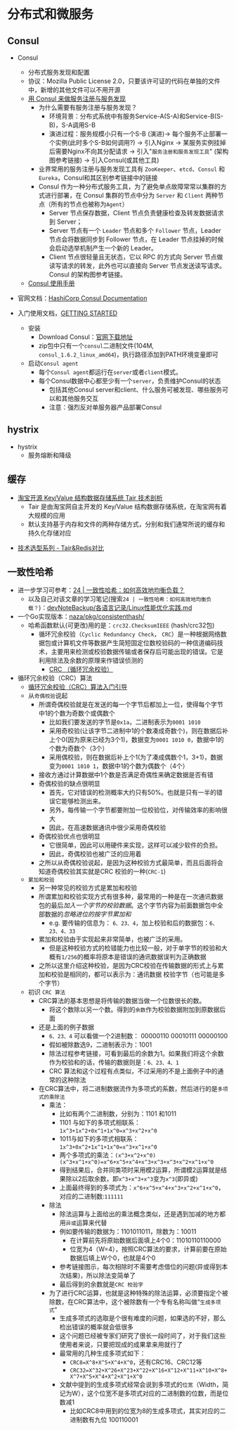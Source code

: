 # 分布式和微服务

## Consul

* Consul
    - 分布式服务发现和配置
    - 协议：Mozilla Public License 2.0，只要该许可证的代码在单独的文件中，新增的其他文件可以不用开源
    - [用 Consul 来做服务注册与服务发现](https://segmentfault.com/a/1190000018731395)
        + 为什么需要有服务注册与服务发现？
            * 环境背景：分布式系统中有服务Service-A(S-A)和Service-B(S-B)，S-A调用S-B
            * 演进过程：服务规模小只有一个S-B (演进)-> 每个服务不止部署一个实例(此时多个S-B如何调用?) -> 引入Nginx -> 某服务实例挂掉后需要Nginx不向其分配请求 -> 引入"`服务注册和服务发现工具`" (架构图参考链接) -> 引入Consul(或其他工具)
        + 业界常用的服务注册与服务发现工具有 `ZooKeeper`、`etcd`、`Consul` 和 `Eureka`，Consul和其区别参考链接中的链接
        + Consul 作为一种分布式服务工具，为了避免单点故障常常以集群的方式进行部署，在 Consul 集群的节点中分为 `Server` 和 `Client` 两种节点（所有的节点也被称为`Agent`）
            * Server 节点保存数据，Client 节点负责健康检查及转发数据请求到 Server；
            * Server 节点有一个 `Leader` 节点和多个 `Follower` 节点，Leader 节点会将数据同步到 Follower 节点，在 Leader 节点挂掉的时候会启动选举机制产生一个新的 Leader。
            * Client 节点很轻量且无状态，它以 RPC 的方式向 Server 节点做读写请求的转发，此外也可以直接向 Server 节点发送读写请求。 Consul 的架构图参考链接。
    - [Consul 使用手册](http://www.liangxiansen.cn/2017/04/06/consul/)

* 官网文档：[HashiCorp Consul Documentation](https://www.consul.io/docs/index.html)
* 入门使用文档，[GETTING STARTED](https://learn.hashicorp.com/consul?track=getting-started#getting-started)
    - 安装
        + Download Consul：[官网下载地址](https://www.consul.io/downloads.html)
        + zip包中只有一个`consul`二进制文件(104M, `consul_1.6.2_linux_amd64`)，执行路径添加到PATH环境变量即可
    - 启动`Consul agent`
        + 每个`Consul agent`都运行在`server`或者`client`模式。
        + 每个Consul数据中心都至少有一个`server`，负责维护Consul的状态
            * 包括其他Consul server和client、什么服务可被发现、哪些服务可以和其他服务交互
            * 注意：强烈反对单服务器产品部署Consul

## hystrix

* hystrix
    - 服务熔断和降级

## 缓存

* [淘宝开源 Key/Value 结构数据存储系统 Tair 技术剖析](https://www.infoq.cn/article/taobao-tair/)
    - Tair 是由淘宝网自主开发的 Key/Value 结构数据存储系统，在淘宝网有着大规模的应用
    - 默认支持基于内存和文件的两种存储方式，分别和我们通常所说的缓存和持久化存储对应
- [技术选型系列 - Tair&Redis对比](https://cloud.tencent.com/developer/article/1371099)

## 一致性哈希

* 进一步学习可参考：[24 | 一致性哈希：如何高效地均衡负载？](https://time.geekbang.org/column/article/256780)
    - 以及自己对该文章的学习笔记(搜索`24 | 一致性哈希：如何高效地均衡负载？`)：[devNoteBackup/各语言记录/Linux性能优化实践.md](https://github.com/xiaodongQ/devNoteBackup/blob/master/%E5%90%84%E8%AF%AD%E8%A8%80%E8%AE%B0%E5%BD%95/Linux%E6%80%A7%E8%83%BD%E4%BC%98%E5%8C%96%E5%AE%9E%E8%B7%B5.md)
* 一个Go实现版本：[naza/pkg/consistenthash/](https://github.com/q191201771/naza/tree/master/pkg/consistenthash)
    - 哈希函数默认(可更改)用的是：`crc32.ChecksumIEEE` (hash/crc32包)
        + 循环冗余校验（`Cyclic Redundancy Check`， `CRC`）是一种根据网络数据包或计算机文件等数据产生简短固定位数校验码的一种信道编码技术，主要用来检测或校验数据传输或者保存后可能出现的错误。它是利用除法及余数的原理来作错误侦测的
            * [CRC （循环冗余校验）](https://baike.baidu.com/item/CRC/1453359)
* 循环冗余校验（CRC）算法
    - [循环冗余校验（CRC）算法入门引导](https://blog.csdn.net/liyuanbhu/article/details/7882789)
    - 从`奇偶校验`说起
        + 所谓奇偶校验就是在发送的每一个字节后都加上一位，使得每个字节中1的个数为奇数个或偶数个
            * 比如我们要发送的字节是`0x1a`，二进制表示为`0001 1010`
            * 采用奇校验(让该字节二进制中1的个数凑成奇数个)，则在数据后补上个0(因为原来已经为3个1)，数据变为`0001 1010 0`，数据中1的个数为奇数个（3个）
            * 采用偶校验，则在数据后补上个1(为了凑成偶数个1，3+1)，数据变为`0001 1010 1`，数据中1的个数为偶数个（4个）
        + 接收方通过计算数据中1个数是否满足奇偶性来确定数据是否有错
        + 奇偶校验的缺点很明显
            * 首先，它对错误的检测概率大约只有50%。也就是只有一半的错误它能够检测出来。
            * 另外，每传输一个字节都要附加一位校验位，对传输效率的影响很大
            * 因此，在高速数据通讯中很少采用奇偶校验
        + 奇偶校验优点也很明显
            * 它很简单，因此可以用硬件来实现，这样可以减少软件的负担。
            * 因此，奇偶校验也被广泛的应用着
        + 之所以从奇偶校验说起，是因为这种校验方式最简单，而且后面将会知道奇偶校验其实就是CRC 校验的一种(`CRC-1`)
    - `累加和校验`
        + 另一种常见的校验方式是累加和校验
        + 所谓累加和校验实现方式有很多种，最常用的一种是在一次通讯数据包的最后*加入一个字节的校验数据*。这个字节内容为前面数据包中全部数据的*忽略进位的按字节累加和*
            * e.g. 要传输的信息为： `6、23、4`，加上校验和后的数据包：`6、23、4、33`
        + 累加和校验由于实现起来非常简单，也被广泛的采用。
            * 但是这种校验方式的检错能力也比较一般，对于单字节的校验和大概有`1/256`的概率将原本是错误的通讯数据误判为正确数据
        + 之所以这里介绍这种校验，是因为CRC校验在传输数据的形式上与累加和校验是相同的，都可以表示为：通讯数据 校验字节（也可能是多个字节）
    - 初识 `CRC 算法`
        + CRC算法的基本思想是将传输的数据当做一个位数很长的数。
            * 将这个数除以另一个数。得到的`余数`作为校验数据附加到原数据后面
        + 还是上面的例子数据
            * `6、23、4` 可以看做一个2进制数： 00000110 00010111 00000100
            * 假如被除数选9，二进制表示为：1001
            * 除法过程参考链接，可看到最后的余数为1。如果我们将这个余数作为校验和的话，传输的数据则是：`6、23、4、1`
            * CRC 算法和这个过程有点类似，不过采用的不是上面例子中的通常的这种除法
        + 在CRC算法中，将二进制数据流作为多项式的系数，然后进行的是`多项式的乘除法`
            * 乘法：
                - 比如有两个二进制数，分别为：1101 和1011
                - 1101 与如下的多项式相联系：`1x^3+1x^2+0x^1+1x^0=x^3+x^2+x^0`
                - 1011与如下的多项式相联系：`1x^3+0x^2+1x^1+1x^0=x^3+x^1+x^0`
                - 两个多项式的乘法：`(x^3+x^2+x^0)(x^3+x^1+x^0)=x^6+x^5+x^4+x^3+x^3+x^3+x^2+x^1+x^0`
                - 得到结果后，合并同类项时采用模2运算，所谓模2运算就是结果除以2后取余数，即`x^3+x^3+x^3`变为`x^3`(即异或)
                - 上面最终得到的多项式为：`x^6+x^5+x^4+x^3+x^2+x^1+x^0`，对应的二进制数:`111111`
            * 除法
                - 除法运算与上面给出的乘法概念类似，还是遇到加减的地方都用`异或`运算来代替
                - 例如要传输的数据为：1101011011，除数为：10011
                    + 在计算前先将原始数据后面填上4个0：11010110110000
                    + 位宽为4（W=4），按照CRC算法的要求，计算前要在原始数据后填上W个0，也就是4个0
                - 参考链接图示，每次相除时不需要考虑借位的问题(异或得到本次结果)，所以除法变简单了
                - 最后得到的余数就是`CRC 校验字`
            * 为了进行CRC运算，也就是这种特殊的除法运算，必须要指定个被除数，在CRC算法中，这个被除数有一个专有名称叫做“`生成多项式`”
                - 生成多项式的选取是个很有难度的问题，如果选的不好，那么检出错误的概率就会低很多
                - 这个问题已经被专家们研究了很长一段时间了，对于我们这些使用者来说，只要把现成的成果拿来用就行了
                - 最常用的几种生成多项式如下：
                    + `CRC8=X^8+X^5+X^4+X^0`，还有CRC16、CRC12等
                    + `CRC32=X^32+X^26+X^23+X^22+X^16+X^12+X^11+X^10+X^8+X^7+X^5+X^4+X^2+X^1+X^0`
                - 文献中提到的生成多项式经常会说到多项式的`位宽`（Width，简记为W），这个位宽不是多项式对应的二进制数的位数，而是位数减1
                    + 比如CRC8中用到的位宽为8的生成多项式，其实对应的二进制数有九位 100110001
